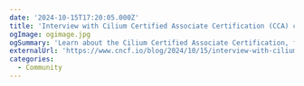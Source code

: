 ```yaml
---
date: '2024-10-15T17:20:05.000Z'
title: 'Interview with Cilium Certified Associate Certification (CCA) creator'
ogImage: ogimage.jpg
ogSummary: 'Learn about the Cilium Certified Associate Certification, from one of its creators, Nico Vibert'
externalUrl: 'https://www.cncf.io/blog/2024/10/15/interview-with-cilium-certified-associate-certification-cca-creator/'
categories:
  - Community
---
```

